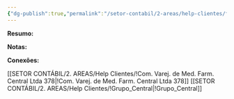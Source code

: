 ```yaml
---
{"dg-publish":true,"permalink":"/setor-contabil/2-areas/help-clientes/farmacia-central-comercio-436/","dgPassFrontmatter":true,"created":"2025-07-01T13:56:31.480-03:00","updated":"2025-08-25T09:46:48.700-03:00"}
---
```


**Resumo:**



**Notas:**




**Conexões:**

[[SETOR CONTÁBIL/2. AREAS/Help Clientes/!Com. Varej. de Med. Farm. Central Ltda 378\|!Com. Varej. de Med. Farm. Central Ltda 378]]
[[SETOR CONTÁBIL/2. AREAS/Help Clientes/!Grupo_Central\|!Grupo_Central]]